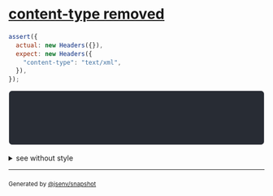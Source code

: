 # [content-type removed](../../headers.test.js#L13)

```js
assert({
  actual: new Headers({}),
  expect: new Headers({
    "content-type": "text/xml",
  }),
});
```

![img](throw.svg)

<details>
  <summary>see without style</summary>

```console
AssertionError: actual and expect are different

actual: Headers()
expect: Headers(
  "content-type" => "text/xml",
)
```

</details>

---
<sub>
  Generated by <a href="https://github.com/jsenv/core/tree/main/packages/independent/snapshot">@jsenv/snapshot</a>
</sub>